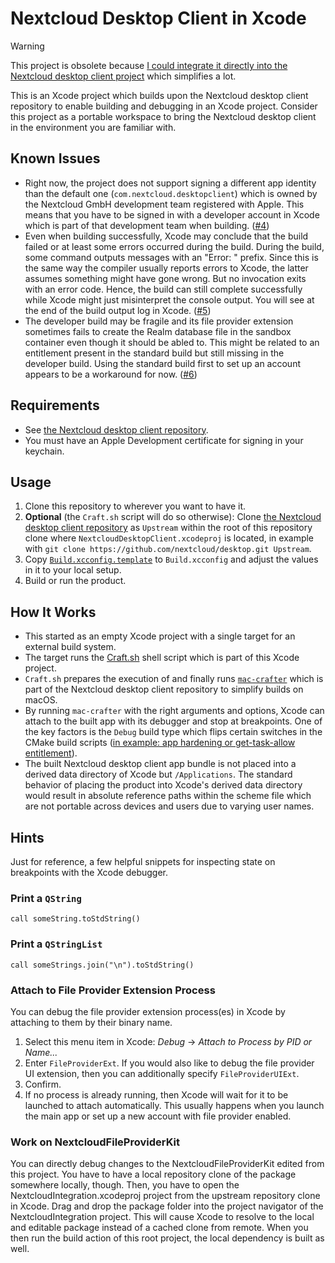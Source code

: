 # Nextcloud Desktop Client in Xcode

> [!WARNING]
> This project is obsolete because [I could integrate it directly into the Nextcloud desktop client project](https://github.com/nextcloud/desktop/pull/8838) which simplifies a lot.

This is an Xcode project which builds upon the Nextcloud desktop client repository to enable building and debugging in an Xcode project.
Consider this project as a portable workspace to bring the Nextcloud desktop client in the environment you are familiar with.

## Known Issues

- Right now, the project does not support signing a different app identity than the default one (`com.nextcloud.desktopclient`) which is owned by the Nextcloud GmbH development team registered with Apple. This means that you have to be signed in with a developer account in Xcode which is part of that development team when building. ([#4](https://github.com/i2h3/nextcloud-desktop-client-xcode/issues/4))
- Even when building successfully, Xcode may conclude that the build failed or at least some errors occurred during the build. During the build, some command outputs messages with an "Error: " prefix. Since this is the same way the compiler usually reports errors to Xcode, the latter assumes something might have gone wrong. But no invocation exits with an error code. Hence, the build can still complete successfully while Xcode might just misinterpret the console output. You will see at the end of the build output log in Xcode. ([#5](https://github.com/i2h3/nextcloud-desktop-client-xcode/issues/5))
- The developer build may be fragile and its file provider extension sometimes fails to create the Realm database file in the sandbox container even though it should be abled to. This might be related to an entitlement present in the standard build but still missing in the developer build. Using the standard build first to set up an account appears to be a workaround for now. ([#6](https://github.com/i2h3/nextcloud-desktop-client-xcode/issues/6))

## Requirements

- See [the Nextcloud desktop client repository](https://github.com/nextcloud/desktop).
- You must have an Apple Development certificate for signing in your keychain.

## Usage

1. Clone this repository to wherever you want to have it.
2. **Optional** (the `Craft.sh` script will do so otherwise): Clone [the Nextcloud desktop client repository](https://github.com/nextcloud/desktop) as `Upstream` within the root of this repository clone where `NextcloudDesktopClient.xcodeproj` is located, in example with `git clone https://github.com/nextcloud/desktop.git Upstream`.
3. Copy [`Build.xcconfig.template`](Build.xcconfig.template) to `Build.xcconfig` and adjust the values in it to your local setup.
4. Build or run the product.

## How It Works

- This started as an empty Xcode project with a single target for an external build system.
- The target runs the [Craft.sh](Craft.sh) shell script which is part of this Xcode project.
- `Craft.sh` prepares the execution of and finally runs [`mac-crafter`](https://github.com/nextcloud/desktop/tree/master/admin/osx/mac-crafter) which is part of the Nextcloud desktop client repository to simplify builds on macOS.
- By running `mac-crafter` with the right arguments and options, Xcode can attach to the built app with its debugger and stop at breakpoints. One of the key factors is the `Debug` build type which flips certain switches in the CMake build scripts ([in example: app hardening or get-task-allow entitlement](https://github.com/nextcloud/desktop/pull/8474/files)).
- The built Nextcloud desktop client app bundle is not placed into a derived data directory of Xcode but `/Applications`. The standard behavior of placing the product into Xcode's derived data directory would result in absolute reference paths within the scheme file which are not portable across devices and users due to varying user names.

## Hints

Just for reference, a few helpful snippets for inspecting state on breakpoints with the Xcode debugger.

### Print a `QString`

```lldb
call someString.toStdString()
```

### Print a `QStringList`

```lldb
call someStrings.join("\n").toStdString()
```

### Attach to File Provider Extension Process

You can debug the file provider extension process(es) in Xcode by attaching to them by their binary name.

1. Select this menu item in Xcode: _Debug_ → _Attach to Process by PID or Name..._
2. Enter `FileProviderExt`. If you would also like to debug the file provider UI extension, then you can additionally specify `FileProviderUIExt`.
3. Confirm.
4. If no process is already running, then Xcode will wait for it to be launched to attach automatically. This usually happens when you launch the main app or set up a new account with file provider enabled.

### Work on NextcloudFileProviderKit

You can directly debug changes to the NextcloudFileProviderKit edited from this project.
You have to have a local repository clone of the package somewhere locally, though.
Then, you have to open the NextcloudIntegration.xcodeproj project from the upstream repository clone in Xcode.
Drag and drop the package folder into the project navigator of the NextcloudIntegration project.
This will cause Xcode to resolve to the local and editable package instead of a cached clone from remote.
When you then run the build action of this root project, the local dependency is built as well.
